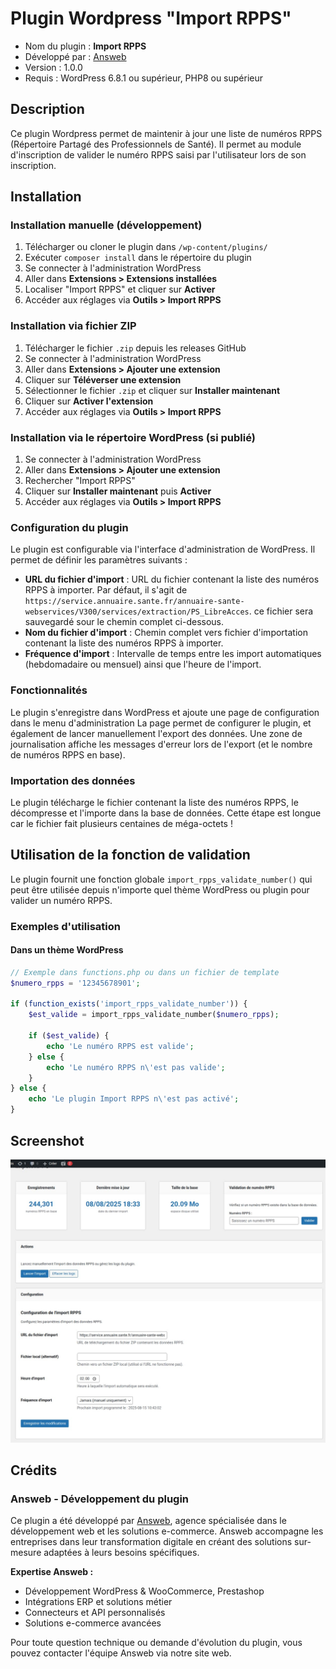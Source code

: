 # Plugin Wordpress "Import RPPS"

- Nom du plugin : **Import RPPS**
- Développé par : [Answeb](https://www.answeb.net)
- Version : 1.0.0
- Requis : WordPress 6.8.1 ou supérieur, PHP8 ou supérieur

## Description

Ce plugin Wordpress permet de maintenir à jour une liste de numéros RPPS (Répertoire Partagé des Professionnels de
Santé). Il permet au module d'inscription de valider le numéro RPPS saisi par l'utilisateur lors de son inscription.

## Installation

### Installation manuelle (développement)

1. Télécharger ou cloner le plugin dans `/wp-content/plugins/`
2. Exécuter `composer install` dans le répertoire du plugin
3. Se connecter à l'administration WordPress
4. Aller dans **Extensions > Extensions installées**
5. Localiser "Import RPPS" et cliquer sur **Activer**
6. Accéder aux réglages via **Outils > Import RPPS**

### Installation via fichier ZIP

1. Télécharger le fichier `.zip` depuis les releases GitHub
2. Se connecter à l'administration WordPress
3. Aller dans **Extensions > Ajouter une extension**
4. Cliquer sur **Téléverser une extension**
5. Sélectionner le fichier `.zip` et cliquer sur **Installer maintenant**
6. Cliquer sur **Activer l'extension**
7. Accéder aux réglages via **Outils > Import RPPS**

### Installation via le répertoire WordPress (si publié)

1. Se connecter à l'administration WordPress
2. Aller dans **Extensions > Ajouter une extension**
3. Rechercher "Import RPPS"
4. Cliquer sur **Installer maintenant** puis **Activer**
5. Accéder aux réglages via **Outils > Import RPPS**

### Configuration du plugin

Le plugin est configurable via l'interface d'administration de WordPress. Il permet de définir les paramètres suivants :

- **URL du fichier d'import** : URL du fichier contenant la liste des numéros RPPS à importer. Par défaut, il s'agit de
  `https://service.annuaire.sante.fr/annuaire-sante-webservices/V300/services/extraction/PS_LibreAcces`. ce fichier sera
  sauvegardé sour le chemin complet ci-dessous.
- **Nom du fichier d'import** : Chemin complet vers fichier d'importation contenant la liste des numéros RPPS à
  importer.
- **Fréquence d'import** : Intervalle de temps entre les import automatiques (hebdomadaire ou mensuel) ainsi que
  l'heure de l'import.

### Fonctionnalités

Le plugin s'enregistre dans WordPress et ajoute une page de configuration dans le menu d'administration
La page permet de configurer le plugin, et également de lancer manuellement l'export des données.
Une zone de journalisation affiche les messages d'erreur lors de l'export (et le nombre de numéros RPPS en base).

### Importation des données

Le plugin télécharge le fichier contenant la liste des numéros RPPS, le décompresse et l'importe dans la base de données.
Cette étape est longue car le fichier fait plusieurs centaines de méga-octets !

## Utilisation de la fonction de validation

Le plugin fournit une fonction globale `import_rpps_validate_number()` qui peut être utilisée depuis n'importe quel thème WordPress ou plugin pour valider un numéro RPPS.

### Exemples d'utilisation

#### Dans un thème WordPress

```php
// Exemple dans functions.php ou dans un fichier de template
$numero_rpps = '12345678901';

if (function_exists('import_rpps_validate_number')) {
    $est_valide = import_rpps_validate_number($numero_rpps);
    
    if ($est_valide) {
        echo 'Le numéro RPPS est valide';
    } else {
        echo 'Le numéro RPPS n\'est pas valide';
    }
} else {
    echo 'Le plugin Import RPPS n\'est pas activé';
}
```

## Screenshot

![screenshot](screenshot.jpg)

## Crédits

### Answeb - Développement du plugin

Ce plugin a été développé par [Answeb](https://www.answeb.net), agence spécialisée dans le développement web et les
solutions e-commerce. Answeb accompagne les entreprises dans leur transformation digitale en créant des solutions
sur-mesure adaptées à leurs besoins spécifiques.

**Expertise Answeb :**

- Développement WordPress & WooCommerce, Prestashop
- Intégrations ERP et solutions métier
- Connecteurs et API personnalisés
- Solutions e-commerce avancées

Pour toute question technique ou demande d'évolution du plugin, vous pouvez contacter l'équipe Answeb via notre
site web.
